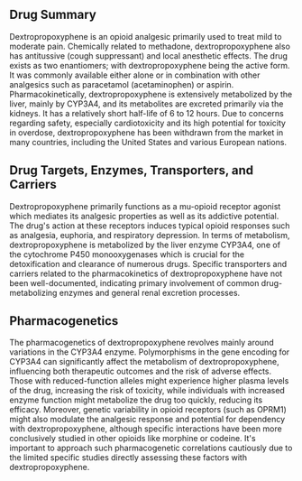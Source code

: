 ## Drug Summary
Dextropropoxyphene is an opioid analgesic primarily used to treat mild to moderate pain. Chemically related to methadone, dextropropoxyphene also has antitussive (cough suppressant) and local anesthetic effects. The drug exists as two enantiomers; with dextropropoxyphene being the active form. It was commonly available either alone or in combination with other analgesics such as paracetamol (acetaminophen) or aspirin. Pharmacokinetically, dextropropoxyphene is extensively metabolized by the liver, mainly by CYP3A4, and its metabolites are excreted primarily via the kidneys. It has a relatively short half-life of 6 to 12 hours. Due to concerns regarding safety, especially cardiotoxicity and its high potential for toxicity in overdose, dextropropoxyphene has been withdrawn from the market in many countries, including the United States and various European nations.

## Drug Targets, Enzymes, Transporters, and Carriers
Dextropropoxyphene primarily functions as a mu-opioid receptor agonist which mediates its analgesic properties as well as its addictive potential. The drug's action at these receptors induces typical opioid responses such as analgesia, euphoria, and respiratory depression. In terms of metabolism, dextropropoxyphene is metabolized by the liver enzyme CYP3A4, one of the cytochrome P450 monooxygenases which is crucial for the detoxification and clearance of numerous drugs. Specific transporters and carriers related to the pharmacokinetics of dextropropoxyphene have not been well-documented, indicating primary involvement of common drug-metabolizing enzymes and general renal excretion processes. 

## Pharmacogenetics
The pharmacogenetics of dextropropoxyphene revolves mainly around variations in the CYP3A4 enzyme. Polymorphisms in the gene encoding for CYP3A4 can significantly affect the metabolism of dextropropoxyphene, influencing both therapeutic outcomes and the risk of adverse effects. Those with reduced-function alleles might experience higher plasma levels of the drug, increasing the risk of toxicity, while individuals with increased enzyme function might metabolize the drug too quickly, reducing its efficacy. Moreover, genetic variability in opioid receptors (such as OPRM1) might also modulate the analgesic response and potential for dependency with dextropropoxyphene, although specific interactions have been more conclusively studied in other opioids like morphine or codeine. It's important to approach such pharmacogenetic correlations cautiously due to the limited specific studies directly assessing these factors with dextropropoxyphene.
